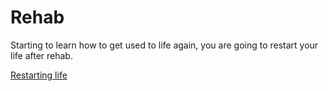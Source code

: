 # Rehab

Starting to learn how to get used to life again, you are going to restart your life after rehab.

[Restarting life](../alarm-ring.md)
